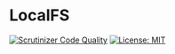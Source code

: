 # LocalFS

[![Scrutinizer Code Quality](https://scrutinizer-ci.com/g/HexMakina/LocalFS/badges/quality-score.png?b=main)](https://scrutinizer-ci.com/g/HexMakina/LocalFS/?branch=main)
[![License: MIT](https://img.shields.io/badge/License-MIT-yellow.svg)](https://opensource.org/licenses/MIT)
